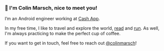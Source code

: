 ### 👋 I'm Colin Marsch, nice to meet you!

I’m an Android engineer working at [Cash App](https://cash.app/).

In my free time, I like to travel and explore the world, [read](https://www.goodreads.com/user/show/109611990-colin) and [run](https://www.strava.com/athletes/105010166).
As well, I'm always practicing to make the perfect cup of coffee.

If you want to get in touch, feel free to reach out [@colinmarsch](https://twitter.com/colinmarsch)!
